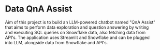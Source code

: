 # Data QnA Assist
Aim of this project is to build an LLM-powered chatbot named "QnA Assist" that aims to perform data exploration and question answering by writing and executing SQL queries on Snowflake data, also fetching data from API's. The application uses Streamlit and Snowflake and can be plugged into LLM, alongside data from Snowflake and API's.
